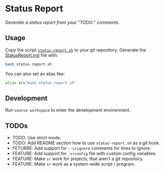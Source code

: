 # Status Report

*Generate a status report from your "TODO:" comments.*

## Usage

Copy the script [`status-report.sh`](status-report.sh) to your
git repository. Generate the [StatusReport.md](StatusReport.md) file with:

```bash
bash status-report.sh
```

You can also set an alias like:

```bash
alias sr="bash status-report.sh"
```

## Development

Run `source workspace` to enter the development environment.

## TODOs

- TODO: Use strict mode.
- TODO: Add README section how to use `status-report.sh` as a git hook.
- FETURRE: Add support for `--srignore` comments for lines to ignore.
- FEATURE: Add support for `.srconfig` file with custom config variables.
- FEATURE: Make `sr` work for projects, that aren't a git repository.
- FEATURE: Make `sr` work as a system-wide script / program.

